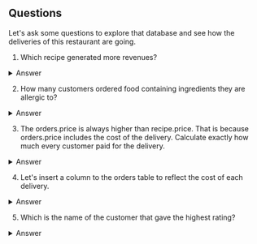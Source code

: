 ## Questions

Let's ask some questions to explore that database and see how the deliveries of this restaurant are going.

1. Which recipe generated more revenues? 

<details>

  <summary>Answer</summary>
  

```
XXXXXXXXXXXXX
```
Code

```ruby

SELECT 
  ROUND(SUM(UnitPrice * Quantity), 2) AS SALES
FROM 
  InvoiceLine; 

```
</details>

2. How many customers ordered food containing ingredients they are allergic to? 

<details>

  <summary>Answer</summary>
  

```
XXXXXXXXXXXXX
```
Code

```ruby

SELECT 
  ROUND(SUM(UnitPrice * Quantity), 2) AS SALES
FROM 
  InvoiceLine; 

```
</details>

3. The orders.price is always higher than recipe.price. That is because orders.price includes the cost of the delivery. Calculate exactly how much every customer paid for the delivery. 

<details>

  <summary>Answer</summary>
  

```
XXXXXXXXXXXXX
```
Code

```ruby

SELECT 
  ROUND(SUM(UnitPrice * Quantity), 2) AS SALES
FROM 
  InvoiceLine; 

```
</details>

4. Let's insert a column to the orders table to reflect the cost of each delivery.

<details>

  <summary>Answer</summary>
  

```
XXXXXXXXXXXXX
```
Code

```ruby

SELECT 
  ROUND(SUM(UnitPrice * Quantity), 2) AS SALES
FROM 
  InvoiceLine; 

```
</details>


5. Which is the name of the customer that gave the highest rating?

<details>

  <summary>Answer</summary>
  

```
XXXXXXXXXXXXX
```
Code

```ruby

SELECT 
  ROUND(SUM(UnitPrice * Quantity), 2) AS SALES
FROM 
  InvoiceLine; 

```
</details>
